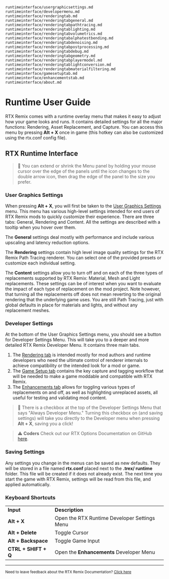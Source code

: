 ```{toctree}
runtimeinterface/usergraphicsettings.md
runtimeinterface/developermenu.md
runtimeinterface/renderingtab.md
runtimeinterface/renderingtabgeneral.md
runtimeinterface/renderingtabpathtracing.md
runtimeinterface/renderingtablighting.md
runtimeinterface/renderingtabvolumetrics.md
runtimeinterface/renderingtabalphatestbending.md
runtimeinterface/renderingtabdenoising.md
runtimeinterface/renderingtabpostprocessing.md
runtimeinterface/renderingtabdebug.md
runtimeinterface/renderingtabgeometry.md
runtimeinterface/renderingtabplayermodel.md
runtimeinterface/renderingtablightconversion.md
runtimeinterface/renderingtabmaterialfiltering.md
runtimeinterface/gamesetuptab.md
runtimeinterface/enhancementstab.md
runtimeinterface/about.md
```
[FIXME: Should this article be replaced/combined with "runtimeinterface/about.md"?]::

# Runtime User Guide

RTX Remix comes with a runtime overlay menu that makes it easy to adjust how your game looks and runs. It contains detailed settings for all the major functions: Rendering, Asset Replacement, and Capture. You can access this menu by pressing **Alt + X** once in game (this hotkey can also be customized using the rtx.conf config file).

## RTX Runtime Interface

> 📝 You can extend or shrink the Menu panel by holding your mouse cursor over the edge of the panels until the icon changes to the double arrow icon, then drag the edge of the panel to the size you prefer.

### User Graphics Settings

When pressing **Alt + X**, you will first be taken to the [User Graphics Settings](./runtimeinterface/usergraphicsettings.md) menu. This menu has various high-level settings intended for end users of RTX Remix mods to quickly customize their experience. There are three tabs: General, Rendering and Content. All the settings are described with a tooltip when you hover over them.

[FIXME: are these tabs outdated?]::

The **General** settings deal mostly with performance and include various upscaling and latency reduction options.

The **Rendering** settings contain high level image quality settings for the RTX Remix Path Tracing renderer. You can select one of the provided presets or customize each individual setting.

The **Content** settings allow you to turn off and on each of the three types of replacements supported by RTX Remix: Material, Mesh and Light replacements. These settings can be of interest when you want to evaluate the impact of each type of replacement on the mod project. Note however, that turning all the replacements off does not mean reverting to the original rendering that the underlying game uses. You are still Path Tracing, just with global defaults in place for materials and lights, and without any replacement meshes.

### Developer Settings

At the bottom of the User Graphics Settings menu, you should see a button for Developer Settings Menu. This will take you to a deeper and more detailed RTX Remix Developer Menu. It contains three main tabs.
1. The [Rendering tab](./runtimeinterface/renderingtab.md) is intended mostly for mod authors and runtime developers who need the ultimate control of renderer internals to achieve compatibility or the intended look for a mod or game.
1. The [Game Setup tab](./runtimeinterface/gamesetuptab.md) contains the key capture and tagging workflow that will be needed to make a game moddable and compatible with RTX Remix.
1. The [Enhancements tab](./runtimeinterface/enhancementstab.md) allows for toggling various types of replacements on and off, as well as highlighting unreplaced assets, all useful for testing and validating mod content.

> 📝 There is a checkbox at the top of the Developer Settings Menu that says "Always Developer Menu." Turning this checkbox on (and saving settings) will take you directly to the Developer menu when pressing **Alt + X**, saving you a click!

> ⚠️ **Coders** Check out our RTX Options Documentation on GitHub [here](https://github.com/NVIDIAGameWorks/dxvk-remix/blob/main/RtxOptions.md).

### Saving Settings

Any settings you change in the menus can be saved as new defaults. They will be stored in a file named **rtx.conf** placed next to the **.trex/ runtime** folder. This file will be created if it does not already exist. The next time you start the game with RTX Remix, settings will be read from this file, and applied automatically.

### Keyboard Shortcuts


<table>
  <tr>
   <td><strong>Input</strong>
   </td>
   <td><strong>Description</strong>
   </td>
  </tr>
  <tr>
   <td><strong>Alt + X</strong>
   </td>
   <td>Open the RTX Runtime Developer Settings Menu
   </td>
  </tr>
  <tr>
   <td><strong>Alt + Delete</strong>
   </td>
   <td>Toggle Cursor
   </td>
  </tr>
  <tr>
   <td><strong>Alt + Backspace</strong>
   </td>
   <td>Toggle Game Input
   </td>
  </tr>
  <tr>
   <td><strong>CTRL + SHIFT + Q</strong>
   </td>
   <td>Open the <strong>Enhancements </strong>Developer Menu
   </td>
  </tr>
</table>

***
<sub> Need to leave feedback about the RTX Remix Documentation?  [Click here](https://docs.google.com/forms/d/1vym6SgptS4QJvp6ZKTN8Mu9yfd5yQc76B3KHIl-n4DQ/prefill) <sub>
